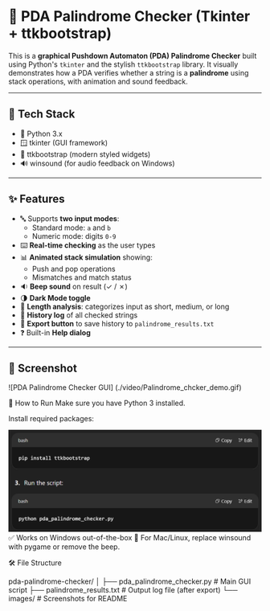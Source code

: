 # 🤖 PDA Palindrome Checker (Tkinter + ttkbootstrap)

This is a **graphical Pushdown Automaton (PDA) Palindrome Checker** built using Python's `tkinter` and the stylish `ttkbootstrap` library. It visually demonstrates how a PDA verifies whether a string is a **palindrome** using stack operations, with animation and sound feedback.

---

## 🧰 Tech Stack

- 🐍 Python 3.x
- 🪟 tkinter (GUI framework)
- 🎨 ttkbootstrap (modern styled widgets)
- 🔊 winsound (for audio feedback on Windows)

---

## ✨ Features

- 🔤 Supports **two input modes**:
  - Standard mode: `a` and `b`
  - Numeric mode: digits `0-9`
- ⌨️ **Real-time checking** as the user types
- 📊 **Animated stack simulation** showing:
  - Push and pop operations
  - Mismatches and match status
- 🔉 **Beep sound** on result (✓ / ✗)
- 🌗 **Dark Mode toggle**
- 🧠 **Length analysis**: categorizes input as short, medium, or long
- 📜 **History log** of all checked strings
- 💾 **Export button** to save history to `palindrome_results.txt`
- ❓ Built-in **Help dialog**

---

## 📸 Screenshot

![PDA Palindrome Checker GUI]
 (./video/Palindrome_chcker_demo.gif)


🚀 How to Run
Make sure you have Python 3 installed.

Install required packages:

![alt text](./image.png)
✅ Works on Windows out-of-the-box
🔔 For Mac/Linux, replace winsound with pygame or remove the beep.

🛠 File Structure

pda-palindrome-checker/
│
├── pda_palindrome_checker.py      # Main GUI script
├── palindrome_results.txt         # Output log file (after export)
└── images/                        #  Screenshots for README
